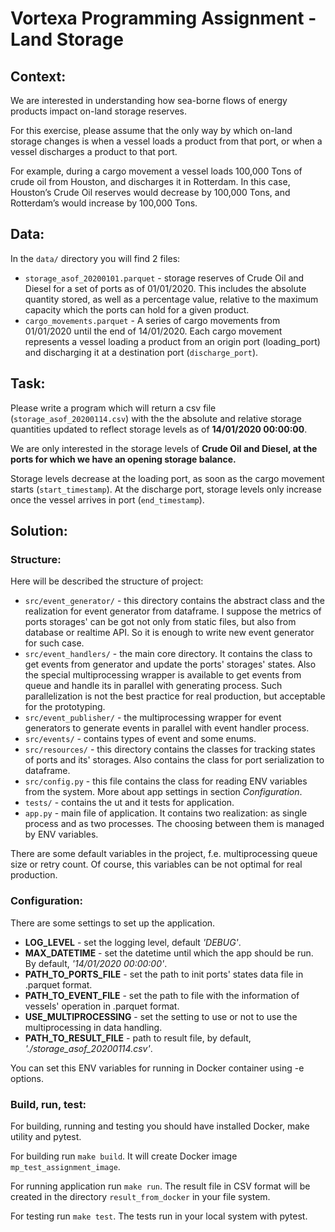 # Vortexa Programming Assignment - Land Storage

## Context:
We are interested in understanding how sea-borne flows of energy products impact on-land storage reserves.

For this exercise, please assume that the only way by which on-land storage changes is when a vessel loads a product from that port, or when a vessel discharges a product to that port.  

For example, during a cargo movement a vessel loads 100,000 Tons of crude oil from Houston, and discharges it in Rotterdam.  In this case, Houston’s Crude Oil reserves would decrease by 100,000 Tons, and Rotterdam’s would increase by 100,000 Tons.

## Data:
In the `data/` directory you will find 2 files:
* `storage_asof_20200101.parquet` - storage reserves of Crude Oil and Diesel for a set of ports as of 01/01/2020.  This includes the absolute quantity stored, as well as a percentage value, relative to the maximum capacity which the ports can hold for a given product.
* `cargo_movements.parquet` - A series of cargo movements from 01/01/2020 until the end of 14/01/2020.  Each cargo movement represents a vessel loading a product from an origin port (loading_port) and discharging it at a destination port (`discharge_port`).

## Task:
Please write a program which will return a csv file (`storage_asof_20200114.csv`) with the the absolute and relative storage quantities updated to reflect storage levels as of **14/01/2020 00:00:00**.

We are only interested in the storage levels of **Crude Oil and Diesel, at the ports for which we have an opening storage balance.**

Storage levels decrease at the loading port, as soon as the cargo movement starts (`start_timestamp`).  At the discharge port, storage levels only increase once the vessel arrives in port (`end_timestamp`).

## Solution:

### Structure:
Here will be described the structure of project:
 - `src/event_generator/` - this directory contains the abstract class and the realization for event generator from dataframe. I suppose the metrics of ports storages' can be got not only from static files, but also from database or realtime API. So it is enough to write new event generator for such case.
 - `src/event_handlers/` - the main core directory. It contains the class to get events from generator and update the ports' storages' states. Also the special multiprocessing wrapper is available to get events from queue and handle its in parallel with generating process. Such parallelization is not the best practice for real production, but acceptable for the prototyping.
 - `src/event_publisher/` - the multiprocessing wrapper for event generators to generate events in parallel with event handler process.
 - `src/events/` - contains types of event and some enums.
 - `src/resources/` - this directory contains the classes for tracking states of ports and its' storages. Also contains the class for port serialization to dataframe.
 - `src/config.py` - this file contains the class for reading ENV variables from the system. More about app settings in section *Configuration*.
 - `tests/` - contains the ut and it tests for application.
 - `app.py` - main file of application. It contains two realization: as single process and as two processes. The choosing between them is managed by ENV variables.

There are some default variables in the project, f.e. multiprocessing queue size or retry count. Of course, this variables can be not optimal for real production.

### Configuration:
There are some settings to set up the application.
 - **LOG_LEVEL** - set the logging level, default *'DEBUG'*.
 - **MAX_DATETIME** - set the datetime until which the app should be run. By default, *'14/01/2020 00:00:00'*.
 - **PATH_TO_PORTS_FILE** - set the path to init ports' states data file in .parquet format.
 - **PATH_TO_EVENT_FILE** - set the path to file with the information of vessels' operation in .parquet format.
 - **USE_MULTIPROCESSING** - set the setting to use or not to use the multiprocessing in data handling.
 - **PATH_TO_RESULT_FILE** - path to result file, by default, *'./storage_asof_20200114.csv'*.

You can set this ENV variables for running in Docker container using -e options.


### Build, run, test:
For building, running and testing you should have installed Docker, make utility and pytest.

For building run `make build`. It will create Docker image `mp_test_assignment_image`.

For running application run `make run`. The result file in CSV format will be created in the directory `result_from_docker` in your file system.

For testing run `make test`. The tests run in your local system with pytest.

